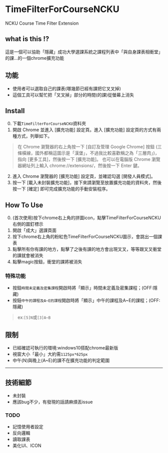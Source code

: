 # TimeFilterForCourseNCKU
NCKU Course Time Filter Extension
## what is this !?
這是一個可以協助「隱藏」成功大學選課系統之課程列表中「與自身課表相衝堂」的課...的一個chrome擴充功能
## 功能
- 使用者可以選取自己的課表(哪幾節已經有課把它叉叉掉)
- 這個工具可以幫忙把「叉叉掉」部分的時間(的課)從螢幕上消失
## Install
0. 下載```TimeFilterForCourseNCKU```資料夾
1. 開啟 Chrome 並進入 [擴充功能] 設定頁。進入 [擴充功能] 設定頁的方式有兩種方式，列舉如下。
> 在 Chrome 瀏覽器的右上角按一下 [自訂及管理 Google Chrome] 按鈕 (三條橫線，國外都稱這圖示是「漢堡」，不過我比較喜歡稱之為「三層肉」)，指向 [更多工具]，然後按一下 [擴充功能]。
> 也可以在電腦版 Chrome 瀏覽器網址列上輸入 chrome://extensions/，然後按一下 Enter 鍵。
2. 進入 Chrome 瀏覽器的 [擴充功能] 設定頁，並確認勾選 [開發人員模式]。
3. 按一下 [載入未封裝擴充功能]，接下來請瀏覽至放置擴充功能的資料夾，然後按一下 [確定] 即可完成擴充功能的手動安裝程序。
## How To Use
0. (首次使用)按下chrome右上角的拼圖icon，點擊TimeFilterForCourseNCKU右側的圖釘標示
1. 開啟「成大」選課頁面
2. 按下chrome右上角的粉紅色TimeFilterForCourseNCKU圖示，會跳出一個課表
3. 點擊所有你有課的地方，點擊了之後有課的地方會出現叉叉，等等跟叉叉衝堂的課就會被消失
4. 點擊magic按鈕，衝堂的課將被消失

### 特殊功能
- 按鈕```時間未定義及密集課程```開啟時將「顯示」時間未定義及密集課程；(OFF:隱藏)
- 按鈕```中午的課程及A~E的課程```開啟時將「顯示」中午的課程及A~E的課程；(OFF:隱藏)
> ex:```[5]N```或```[3]A~B```

## 限制
- 已經確認可執行的環境:windows10搭配chrome最新版
- 視窗大小「最小」大約需```1125px*625px```
- 中午(N)與晚上(A~E)的課不在擴充功能的判定範圍
---
## 技術細節
- 未封裝
- 應該bug不少，有發現的話請麻煩丟issue

### TODO
- 記憶使用者設定
- 反向邏輯
- 讀取課表
- 美化UI、ICON
